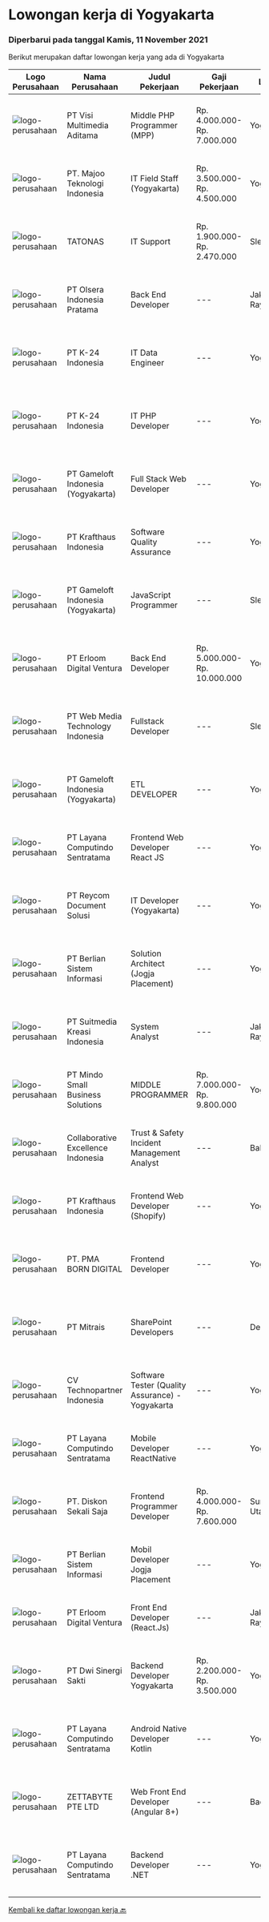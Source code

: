 
  # Lowongan kerja di Yogyakarta

  ### Diperbarui pada tanggal Kamis, 11 November 2021

  Berikut merupakan daftar lowongan kerja yang ada di Yogyakarta

  |Logo Perusahaan | Nama Perusahaan | Judul Pekerjaan | Gaji Pekerjaan | Lokasi | Deskripsi | Tanggal diunggah | Pranala |
  | -------------- | --------------- | --------------- | --------- | --------- | -------------- | ------- | ----------- |
  |![logo-perusahaan](https://image-service-cdn.seek.com.au/b8528c389ba1b59ec14f571684d5a518b5b2a7b1/ee4dce1061f3f616224767ad58cb2fc751b8d2dc)|PT Visi Multimedia Aditama|Middle PHP Programmer (MPP)|Rp. 4.000.000-Rp. 7.000.000|Yogyakarta|Requirements: Candidate must possess at least a Diploma, Bachelor's Degree, Art/ Design/ Creative Multimedia, Computer Science/Information Technology,...|Rabu, 10 November 2021|https://www.jobstreet.co.id/id/job/middle-php-programmer-mpp-3685382?token=0~a9eca9f0-a2b1-4c59-925a-89b5310f7f67&sectionRank=1&jobId=jobstreet-id-job-3685382|
|![logo-perusahaan](https://image-service-cdn.seek.com.au/2a2c8a948d223cf92abbc34c9b4e6cee325386db/ee4dce1061f3f616224767ad58cb2fc751b8d2dc)|PT. Majoo Teknologi Indonesia|IT Field Staff (Yogyakarta)|Rp. 3.500.000-Rp. 4.500.000|Yogyakarta|Deskripsi Pekerjaan: Melakukan instalasi beserta pengaturan software dan hardware majoo. Memberikan edukasi (training) kepada staff / manager/ owner...|Selasa, 09 November 2021|https://www.jobstreet.co.id/id/job/it-field-staff-yogyakarta-3683841?token=0~a9eca9f0-a2b1-4c59-925a-89b5310f7f67&sectionRank=2&jobId=jobstreet-id-job-3683841|
|![logo-perusahaan](https://image-service-cdn.seek.com.au/c11a880d3f602bfdd1266c82a04713974d447cb3/ee4dce1061f3f616224767ad58cb2fc751b8d2dc)|TATONAS|IT Support|Rp. 1.900.000-Rp. 2.470.000|Sleman|Deskripsi Pekerjaan Mengelola Jaringan, Server &amp; Peripheral Komputer Membuat dokumentasi dan laporan terkait pengelolaan serta proyek IT Melakukan...|Selasa, 09 November 2021|https://www.jobstreet.co.id/id/job/it-support-3683314?token=0~a9eca9f0-a2b1-4c59-925a-89b5310f7f67&sectionRank=3&jobId=jobstreet-id-job-3683314|
|![logo-perusahaan](https://image-service-cdn.seek.com.au/9566707565c8ba196853b5f2d2876cfe1b690b97/ee4dce1061f3f616224767ad58cb2fc751b8d2dc)|PT Olsera Indonesia Pratama|Back End Developer|---|Jakarta Raya|Responsibilities: Development in an AGILE environment Create good product with accessibility and security compliance Create good product with...|Selasa, 09 November 2021|https://www.jobstreet.co.id/id/job/back-end-developer-3674023?token=0~a9eca9f0-a2b1-4c59-925a-89b5310f7f67&sectionRank=4&jobId=jobstreet-id-job-3674023|
|![logo-perusahaan](https://image-service-cdn.seek.com.au/73afeadf1749c79edcf1d1b4f6ba6dbb1684b721/ee4dce1061f3f616224767ad58cb2fc751b8d2dc)|PT K-24 Indonesia|IT Data Engineer|---|Yogyakarta|&gt; Manage ETL data pipeline from store to database&gt; Maintenance data lake insfrastructure&gt; Ensure data quality form data pipeline&gt; Research...|Selasa, 09 November 2021|https://www.jobstreet.co.id/id/job/it-data-engineer-3684095?token=0~a9eca9f0-a2b1-4c59-925a-89b5310f7f67&sectionRank=5&jobId=jobstreet-id-job-3684095|
|![logo-perusahaan](https://image-service-cdn.seek.com.au/73afeadf1749c79edcf1d1b4f6ba6dbb1684b721/ee4dce1061f3f616224767ad58cb2fc751b8d2dc)|PT K-24 Indonesia|IT PHP Developer|---|Yogyakarta|- Design and Development System sesuai kebutuhan user- Testing pada system- Melakukan riset dan pengembangan system- Bekerja sesuai deadline project|Selasa, 09 November 2021|https://www.jobstreet.co.id/id/job/it-php-developer-3684046?token=0~a9eca9f0-a2b1-4c59-925a-89b5310f7f67&sectionRank=6&jobId=jobstreet-id-job-3684046|
|![logo-perusahaan](https://image-service-cdn.seek.com.au/e71d517696b76186b066fae7807098ca294c66fd/ee4dce1061f3f616224767ad58cb2fc751b8d2dc)|PT Gameloft Indonesia (Yogyakarta)|Full Stack Web Developer|---|Yogyakarta|Job DescriptionResponsibilities:  Work with the team members to translate existing requirements into reporting tools and services according to the...|Rabu, 10 November 2021|https://www.jobstreet.co.id/id/job/full-stack-web-developer-3674912?token=0~a9eca9f0-a2b1-4c59-925a-89b5310f7f67&sectionRank=7&jobId=jobstreet-id-job-3674912|
|![logo-perusahaan](https://image-service-cdn.seek.com.au/bef45686e3919076089a028d297160d83ed7cc14/ee4dce1061f3f616224767ad58cb2fc751b8d2dc)|PT Krafthaus Indonesia|Software Quality Assurance|---|Yogyakarta|Job Description Identify, record, document thoroughly, and track bugs. Create and follow well-structured test plans and test cases. Have clear and...|Rabu, 10 November 2021|https://www.jobstreet.co.id/id/job/software-quality-assurance-3685202?token=0~a9eca9f0-a2b1-4c59-925a-89b5310f7f67&sectionRank=8&jobId=jobstreet-id-job-3685202|
|![logo-perusahaan](https://image-service-cdn.seek.com.au/e71d517696b76186b066fae7807098ca294c66fd/ee4dce1061f3f616224767ad58cb2fc751b8d2dc)|PT Gameloft Indonesia (Yogyakarta)|JavaScript Programmer|---|Sleman|Under the supervision of APAC Lead and Programmer Division Lead, the JavaScript Programmer is expected to do research, propose solutions, implement...|Rabu, 10 November 2021|https://www.jobstreet.co.id/id/job/javascript-programmer-3674964?token=0~a9eca9f0-a2b1-4c59-925a-89b5310f7f67&sectionRank=9&jobId=jobstreet-id-job-3674964|
|![logo-perusahaan](https://image-service-cdn.seek.com.au/7b0850d0262c85ca3c0fa4d6a9c005f1450e6d9f/ee4dce1061f3f616224767ad58cb2fc751b8d2dc)|PT Erloom Digital Ventura|Back End Developer|Rp. 5.000.000-Rp. 10.000.000|Yogyakarta|Requirements: Candidate must possess at least Bachelor's Degree in Engineering (Computer/Telecommunication), Computer Science/Information Technology...|Rabu, 10 November 2021|https://www.jobstreet.co.id/id/job/back-end-developer-3685869?token=0~a9eca9f0-a2b1-4c59-925a-89b5310f7f67&sectionRank=10&jobId=jobstreet-id-job-3685869|
|![logo-perusahaan](https://image-service-cdn.seek.com.au/fe6569d61098f35222743f282f496686f78aefd7/ee4dce1061f3f616224767ad58cb2fc751b8d2dc)|PT Web Media Technology Indonesia|Fullstack Developer|---|Sleman|We are Niagahoster, a tech company based in Yogyakarta that provides web-hosting services. To make Niagahoster web and products are packed with...|Senin, 08 November 2021|https://www.jobstreet.co.id/id/job/fullstack-developer-3682326?token=0~a9eca9f0-a2b1-4c59-925a-89b5310f7f67&sectionRank=11&jobId=jobstreet-id-job-3682326|
|![logo-perusahaan](https://image-service-cdn.seek.com.au/e71d517696b76186b066fae7807098ca294c66fd/ee4dce1061f3f616224767ad58cb2fc751b8d2dc)|PT Gameloft Indonesia (Yogyakarta)|ETL DEVELOPER|---|Yogyakarta|As member of DATA team, your responsibilities will be: Participate in the design and implementation of our ETL systems and data warehouse systems for...|Rabu, 10 November 2021|https://www.jobstreet.co.id/id/job/etl-developer-3674958?token=0~a9eca9f0-a2b1-4c59-925a-89b5310f7f67&sectionRank=12&jobId=jobstreet-id-job-3674958|
|![logo-perusahaan](https://image-service-cdn.seek.com.au/613f901daeb8be2d89c655ebdc2b9758473108d8/ee4dce1061f3f616224767ad58cb2fc751b8d2dc)|PT Layana Computindo Sentratama|Frontend Web Developer React JS|---|Yogyakarta|Education: Minimum S1 all major background (preferred in Information technology) At least 3 years experience in a software development world....|Rabu, 10 November 2021|https://www.jobstreet.co.id/id/job/frontend-web-developer-react-js-3685331?token=0~a9eca9f0-a2b1-4c59-925a-89b5310f7f67&sectionRank=13&jobId=jobstreet-id-job-3685331|
|![logo-perusahaan](https://image-service-cdn.seek.com.au/03abb105f71cfe40878ad5fe3c87edb8ffb59425/ee4dce1061f3f616224767ad58cb2fc751b8d2dc)|PT Reycom Document Solusi|IT Developer (Yogyakarta)|---|Yogyakarta|Qualfication Candidate must possess at least Bachelor's Degree in Engineering (Computer/Telecommunication), Computer Science/Information Technology or...|Senin, 08 November 2021|https://www.jobstreet.co.id/id/job/it-developer-yogyakarta-3673822?token=0~a9eca9f0-a2b1-4c59-925a-89b5310f7f67&sectionRank=14&jobId=jobstreet-id-job-3673822|
|![logo-perusahaan](https://image-service-cdn.seek.com.au/ccc0df9110fd5f01c647c290b339361a3aae7efb/ee4dce1061f3f616224767ad58cb2fc751b8d2dc)|PT Berlian Sistem Informasi|Solution Architect (Jogja Placement)|---|Yogyakarta|ROLE &amp; RESPONSIBILITY: Design, build, and maintain high-performance and scalable the system architecture and transformation pipelines using modern...|Rabu, 10 November 2021|https://www.jobstreet.co.id/id/job/solution-architect-jogja-placement-3674168?token=0~a9eca9f0-a2b1-4c59-925a-89b5310f7f67&sectionRank=15&jobId=jobstreet-id-job-3674168|
|![logo-perusahaan](https://image-service-cdn.seek.com.au/d1d6d9e7af7147dee7b7111b97e67641fcf252e0/ee4dce1061f3f616224767ad58cb2fc751b8d2dc)|PT Suitmedia Kreasi Indonesia|System Analyst|---|Jakarta Raya|Role You will analyze, design, and deliver high-quality website and web applications. Responsibilities Conduct research to understand what clients...|Senin, 08 November 2021|https://www.jobstreet.co.id/id/job/system-analyst-3682156?token=0~a9eca9f0-a2b1-4c59-925a-89b5310f7f67&sectionRank=16&jobId=jobstreet-id-job-3682156|
|![logo-perusahaan](https://image-service-cdn.seek.com.au/a8b7414271193c78b34706ef4a735adc855d252d/ee4dce1061f3f616224767ad58cb2fc751b8d2dc)|PT Mindo Small Business Solutions|MIDDLE PROGRAMMER|Rp. 7.000.000-Rp. 9.800.000|Yogyakarta|Expertise in one of these programming languages is a must (python, PHP or Golang). Good analytical skills and ability to follow the...|Selasa, 09 November 2021|https://www.jobstreet.co.id/id/job/middle-programmer-3667753?token=0~a9eca9f0-a2b1-4c59-925a-89b5310f7f67&sectionRank=17&jobId=jobstreet-id-job-3667753|
|![logo-perusahaan](https://image-service-cdn.seek.com.au/7145b1ba6bc0dbd678e2bf86d776dd2b1b9b81f6/ee4dce1061f3f616224767ad58cb2fc751b8d2dc)|Collaborative Excellence Indonesia|Trust & Safety Incident Management Analyst|---|Bali|What is this position?Our Trust &amp; Safety teams are at the forefront of protecting our community and we are deeply committed to creating a safe and...|Rabu, 10 November 2021|https://www.jobstreet.co.id/id/job/trust-safety-incident-management-analyst-3685381?token=0~a9eca9f0-a2b1-4c59-925a-89b5310f7f67&sectionRank=18&jobId=jobstreet-id-job-3685381|
|![logo-perusahaan](https://image-service-cdn.seek.com.au/bef45686e3919076089a028d297160d83ed7cc14/ee4dce1061f3f616224767ad58cb2fc751b8d2dc)|PT Krafthaus Indonesia|Frontend Web Developer (Shopify)|---|Yogyakarta|Job Description Work with development teams and product managers to ideate software solutions Build the front-end of the website through appealing...|Rabu, 10 November 2021|https://www.jobstreet.co.id/id/job/frontend-web-developer-shopify-3685167?token=0~a9eca9f0-a2b1-4c59-925a-89b5310f7f67&sectionRank=19&jobId=jobstreet-id-job-3685167|
|![logo-perusahaan](https://image-service-cdn.seek.com.au/b06d4c41949c7f6fab191a47bd15ecde816cdbde/ee4dce1061f3f616224767ad58cb2fc751b8d2dc)|PT. PMA BORN DIGITAL|Frontend Developer|---|Yogyakarta|We are looking for a frontend developer: You have expert knowledge of JavaScript, HTML/CSS and CSS preprocessors (SASS) You have experience with...|Selasa, 09 November 2021|https://www.jobstreet.co.id/id/job/frontend-developer-3684191?token=0~a9eca9f0-a2b1-4c59-925a-89b5310f7f67&sectionRank=20&jobId=jobstreet-id-job-3684191|
|![logo-perusahaan](https://image-service-cdn.seek.com.au/969b0c47f133a1e0155056a5d964c63953dd6304/ee4dce1061f3f616224767ad58cb2fc751b8d2dc)|PT Mitrais|SharePoint Developers|---|Denpasar|Build your Career with Mitrais ! We're looking for experienced SharePoint Developers to be part of our team  What will you be doing? Develop REST APIs...|Rabu, 10 November 2021|https://www.jobstreet.co.id/id/job/sharepoint-developers-3668382?token=0~a9eca9f0-a2b1-4c59-925a-89b5310f7f67&sectionRank=21&jobId=jobstreet-id-job-3668382|
|![logo-perusahaan](https://image-service-cdn.seek.com.au/58a9f0f7c563607255b18c1090a985c42d17b7c8/ee4dce1061f3f616224767ad58cb2fc751b8d2dc)|CV Technopartner Indonesia|Software Tester (Quality Assurance) - Yogyakarta|---|Yogyakarta|Deskripsi Pekerjaan Membuat dan mengelola Test Case. Identifikasi Bugs baik secara manual maupun menggunakan Otomasi. Membuat laporan mengenai Bugs...|Senin, 08 November 2021|https://www.jobstreet.co.id/id/job/software-tester-quality-assurance-yogyakarta-3682783?token=0~a9eca9f0-a2b1-4c59-925a-89b5310f7f67&sectionRank=22&jobId=jobstreet-id-job-3682783|
|![logo-perusahaan](https://image-service-cdn.seek.com.au/613f901daeb8be2d89c655ebdc2b9758473108d8/ee4dce1061f3f616224767ad58cb2fc751b8d2dc)|PT Layana Computindo Sentratama|Mobile Developer ReactNative|---|Yogyakarta|Education: Minimum S1 all major background (preferred in Information technology) At least 3 years experience developing enterprise-scale mobile...|Rabu, 10 November 2021|https://www.jobstreet.co.id/id/job/mobile-developer-reactnative-3685324?token=0~a9eca9f0-a2b1-4c59-925a-89b5310f7f67&sectionRank=23&jobId=jobstreet-id-job-3685324|
|![logo-perusahaan](https://image-service-cdn.seek.com.au/37da413d1d78b985b44db2cacac2517bee9e42db/ee4dce1061f3f616224767ad58cb2fc751b8d2dc)|PT. Diskon Sekali Saja|Frontend Programmer Developer|Rp. 4.000.000-Rp. 7.600.000|Sumatera Utara|# Paham php dan web development# Memiliki Team work effort# Kami memberikan benefit saham (esop) di perusahaan kami untuk kandidat yang tepat#...|Senin, 08 November 2021|https://www.jobstreet.co.id/id/job/frontend-programmer-developer-3681730?token=0~a9eca9f0-a2b1-4c59-925a-89b5310f7f67&sectionRank=24&jobId=jobstreet-id-job-3681730|
|![logo-perusahaan](https://image-service-cdn.seek.com.au/ccc0df9110fd5f01c647c290b339361a3aae7efb/ee4dce1061f3f616224767ad58cb2fc751b8d2dc)|PT Berlian Sistem Informasi|Mobil Developer Jogja Placement|---|Yogyakarta|Requirements : Bachelor of Computer Science / Information System or significant equivalent experience. Minimum 1-2 year experience building mobile...|Rabu, 10 November 2021|https://www.jobstreet.co.id/id/job/mobil-developer-jogja-placement-3674127?token=0~a9eca9f0-a2b1-4c59-925a-89b5310f7f67&sectionRank=25&jobId=jobstreet-id-job-3674127|
|![logo-perusahaan](https://image-service-cdn.seek.com.au/7b0850d0262c85ca3c0fa4d6a9c005f1450e6d9f/ee4dce1061f3f616224767ad58cb2fc751b8d2dc)|PT Erloom Digital Ventura|Front End Developer (React.Js)|---|Jakarta Raya|We are currently looking for a Yogyakarta/Jakarta-based candidate to fill in as a Front End Developer in our company, with these following...|Rabu, 10 November 2021|https://www.jobstreet.co.id/id/job/front-end-developer-react-js-3685201?token=0~a9eca9f0-a2b1-4c59-925a-89b5310f7f67&sectionRank=26&jobId=jobstreet-id-job-3685201|
|![logo-perusahaan](https://image-service-cdn.seek.com.au/48000a23e55f7d8a883b7e14be8ca2b0c0fb04de/ee4dce1061f3f616224767ad58cb2fc751b8d2dc)|PT Dwi Sinergi Sakti|Backend Developer Yogyakarta|Rp. 2.200.000-Rp. 3.500.000|Yogyakarta|Saat ini kita sedang membangun aplikasi berbasis web dan kita membutuhkan seseorang untuk membantu kita melakukan : Membangun dan maintainance Backend...|Selasa, 09 November 2021|https://www.jobstreet.co.id/id/job/backend-developer-yogyakarta-3675378?token=0~a9eca9f0-a2b1-4c59-925a-89b5310f7f67&sectionRank=27&jobId=jobstreet-id-job-3675378|
|![logo-perusahaan](https://image-service-cdn.seek.com.au/613f901daeb8be2d89c655ebdc2b9758473108d8/ee4dce1061f3f616224767ad58cb2fc751b8d2dc)|PT Layana Computindo Sentratama|Android Native Developer Kotlin|---|Yogyakarta|Have knowledge and ability in Android Native Development Will be a good point if you have good understanding in iOS native development Have good...|Rabu, 10 November 2021|https://www.jobstreet.co.id/id/job/android-native-developer-kotlin-3685337?token=0~a9eca9f0-a2b1-4c59-925a-89b5310f7f67&sectionRank=28&jobId=jobstreet-id-job-3685337|
|![logo-perusahaan](https://image-service-cdn.seek.com.au/a9ad8fdd00d66418bb5e9ec41ddbc2318ccec822/ee4dce1061f3f616224767ad58cb2fc751b8d2dc)|ZETTABYTE PTE LTD|Web Front End Developer (Angular 8+)|---|Badung|You can visit us at https://www.zettabyte.life/ for more information.Job DescriptionWe are looking for a Front-End Web Developer who is motivated to...|Selasa, 09 November 2021|https://www.jobstreet.co.id/id/job/web-front-end-developer-angular-8-3683459?token=0~a9eca9f0-a2b1-4c59-925a-89b5310f7f67&sectionRank=29&jobId=jobstreet-id-job-3683459|
|![logo-perusahaan](https://image-service-cdn.seek.com.au/613f901daeb8be2d89c655ebdc2b9758473108d8/ee4dce1061f3f616224767ad58cb2fc751b8d2dc)|PT Layana Computindo Sentratama|Backend Developer .NET|---|Yogyakarta|Education: Minimum S1 all major background (preferred in Information technology) Experience: 2-3 years of relevant experience on .Net Framework...|Selasa, 09 November 2021|https://www.jobstreet.co.id/id/job/backend-developer-net-3684406?token=0~a9eca9f0-a2b1-4c59-925a-89b5310f7f67&sectionRank=30&jobId=jobstreet-id-job-3684406|


  [Kembali ke daftar lowongan kerja 🔙](../README.md#daftar-lowongan-kerja)
  